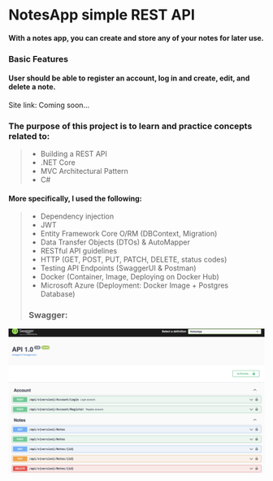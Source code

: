 # NotesApp simple REST API 

#### With a notes app, you can create and store any of your notes for later use.

### Basic Features

#### User should be able to register an account, log in and create, edit, and delete a note.

Site link: Coming soon...

### The purpose of this project is to learn and practice concepts related to:
> - Building a REST API
> - .NET Core
> - MVC Architectural Pattern
> - C#

#### More specifically, I used the following:
> - Dependency injection
> - JWT
> - Entity Framework Core O/RM (DBContext, Migration)
> - Data Transfer Objects (DTOs) & AutoMapper
> - RESTful API guidelines
> - HTTP (GET, POST, PUT, PATCH, DELETE, status codes)
> - Testing API Endpoints (SwaggerUI & Postman)
> - Docker (Container, Image, Deploying on Docker Hub)
> - Microsoft Azure (Deployment: Docker Image + Postgres Database)
> 
> ### Swagger:

![image](https://github.com/kkaisa/NotesApp/blob/master/NotesApp_Swagger.png?raw=true)